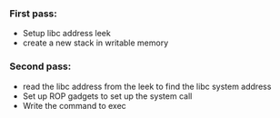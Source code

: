 
### First pass: 
- Setup libc address leek
- create a new stack in writable memory

### Second pass: 
- read the libc address from the leek to find the libc system address
- Set up ROP gadgets to set up the system call
- Write the command to exec
